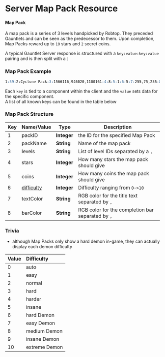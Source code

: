 # Server Map Pack Resource

#### Map Pack

A map pack is a series of 3 levels handpicked by Robtop. They preceded Gauntlets and can be seen as the predecessor to them. Upon completion, Map Packs reward up to `10` stars and `2` secret coins.

A typical Gauntlet Server response is structured with a `key:value:key:value` pairing and is then split with a `|`

<!-- tabs:start -->

### **Map Pack Example**
```md
1:59:2:Cyclone Pack:3:1566116,946020,1100161:4:8:5:1:6:5:7:255,75,255:8:255,75,255|1:60:2:Colossus Pack:3:1350389,1215630,1724579:4:8:5:1:6:5:7:100,255,175:8:100,255,175|1:61:2:Diamond Pack:3:1267316,1670283,1205277:4:8:5:1:6:5:7:255,255,255:8:255,255,255|1:11:2:Chaos Pack:3:329929,188909,340602:4:9:5:1:6:5:7:255,125,0:8:255,125,0|1:44:2:Magma Pack:3:882417,884256,551979:4:9:5:1:6:5:7:255,100,50:8:255,100,50|1:62:2:Paradox Pack:3:1447246,1132530,1683722:4:9:5:1:6:5:7:50,255,75:8:50,255,75|1:63:2:Funky Pack:3:1728550,1799065,1311773:4:9:5:1:6:5:7:50,175,255:8:50,175,255|1:19:2:Remix Pack 4:3:341613,358750,369294:4:10:5:2:6:6:7:255,255,0:8:255,255,0|1:20:2:Demon Pack 1:3:70059,10109,135561:4:10:5:2:6:6:7:255,0,125:8:255,0,125|1:21:2:Demon Pack 2:3:57730,308891,102765:4:10:5:2:6:6:7:255,0,0:8:255,0,0#65:40:10#79c437d2cf75d2edf36a5094e0cc650c54440ba3
```
<!-- tabs:end -->

Each `key` is tied to a component within the client and the `value` sets data for the specific component.  
A list of all known keys can be found in the table below

### Map Pack Structure

| Key | Name/Value | Type | Description |
| --- | ---------- | ---- | ----------- |
| 1   | packID	   | **Integer** | the ID for the specified Map Pack
| 2   | packName   | **String** | Name of the map pack
| 3   | levels	   | **String** | List of level IDs separated by a `,`
| 4   | stars	   | **Integer** | How many stars the map pack should give
| 5   | coins	   | **Integer** | How many coins the map pack should give
| 6   | [difficulty](enumerations.md) | **Integer** | Difficulty ranging from `0->10`
| 7   | textColor | **String** | RGB color for the title text separated by `,`
| 8   | barColor  | **String** | RGB color for the completion bar separated by `,`


### Trivia

- although Map Packs only show a hard demon in-game, they can actually display each demon difficulty

| Value | Difficulty |
|:------|:-----------|
| 0 |  auto | 
| 1 |  easy | 
| 2 |  normal | 
| 3 |  hard | 
| 4 |  harder | 
| 5 |  insane | 
| 6 |  hard Demon | 
| 7 |  easy Demon | 
| 8 |  medium Demon | 
| 9 |  insane Demon | 
| 10 |  extreme Demon | 

